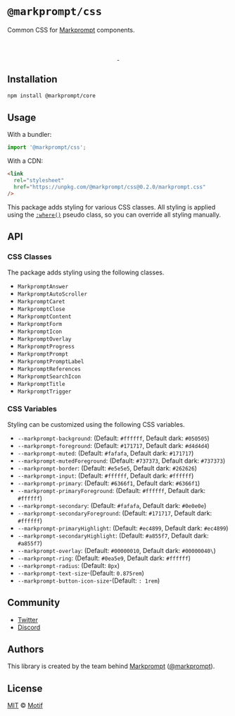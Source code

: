 # `@markprompt/css`

Common CSS for [Markprompt](https://markprompt.com) components.

<br />
<p align="center">
  <a aria-label="NPM version" href="https://www.npmjs.com/package/@markprompt/css">
    <img alt="" src="https://badgen.net/npm/v/@markprompt/css">
  </a>
  <a aria-label="License" href="https://github.com/motifland/markprompt-js/blob/main/packages/css/LICENSE">
    <img alt="" src="https://badgen.net/npm/license/@markprompt/css">
  </a>
</p>

## Installation

```sh
npm install @markprompt/core
```

## Usage

With a bundler:

```js
import '@markprompt/css';
```

With a CDN:

```html
<link
  rel="stylesheet"
  href="https://unpkg.com/@markprompt/css@0.2.0/markprompt.css"
/>
```

This package adds styling for various CSS classes. All styling is applied using the [`:where()`](https://developer.mozilla.org/en-US/docs/Web/CSS/:where) pseudo class, so you can override all styling manually.

## API

### CSS Classes

The package adds styling using the following classes.

- `MarkpromptAnswer`
- `MarkpromptAutoScroller`
- `MarkpromptCaret`
- `MarkpromptClose`
- `MarkpromptContent`
- `MarkpromptForm`
- `MarkpromptIcon`
- `MarkpromptOverlay`
- `MarkpromptProgress`
- `MarkpromptPrompt`
- `MarkpromptPromptLabel`
- `MarkpromptReferences`
- `MarkpromptSearchIcon`
- `MarkpromptTitle`
- `MarkpromptTrigger`

### CSS Variables

Styling can be customized using the following CSS variables.

- `--markprompt-background`: (Default: `#ffffff`, Default dark: `#050505`)
- `--markprompt-foreground`: (Default: `#171717`, Default dark: `#d4d4d4`)
- `--markprompt-muted`: (Default: `#fafafa`, Default dark: `#171717`)
- `--markprompt-mutedForeground`: (Default: `#737373`, Default dark: `#737373`)
- `--markprompt-border`: (Default: `#e5e5e5`, Default dark: `#262626`)
- `--markprompt-input`: (Default: `#ffffff`, Default dark: `#ffffff`)
- `--markprompt-primary`: (Default: `#6366f1`, Default dark: `#6366f1`)
- `--markprompt-primaryForeground`: (Default: `#ffffff`, Default dark: `#ffffff`)
- `--markprompt-secondary`: (Default: `#fafafa`, Default dark: `#0e0e0e`)
- `--markprompt-secondaryForeground`: (Default: `#171717`, Default dark: `#ffffff`)
- `--markprompt-primaryHighlight`: (Default: `#ec4899`, Default dark: `#ec4899`)
- `--markprompt-secondaryHighlight`: (Default: `#a855f7`, Default dark: `#a855f7`)
- `--markprompt-overlay`: (Default: `#00000010`, Default dark: `#00000040\`)
- `--markprompt-ring`: (Default: `#0ea5e9`, Default dark: `#ffffff`)
- `--markprompt-radius`: (Default: `8px`)
- `--markprompt-text-size`-(Default: `0.875rem`)
- `--markprompt-button-icon-size`-(Default: `: 1rem`)

## Community

- [Twitter](https://twitter.com/markprompt)
- [Discord](https://discord.gg/MBMh4apz6X)

## Authors

This library is created by the team behind [Markprompt](https://markprompt.com)
([@markprompt](https://twitter.com/markprompt)).

## License

[MIT](./LICENSE) © [Motif](https://motif.land)
